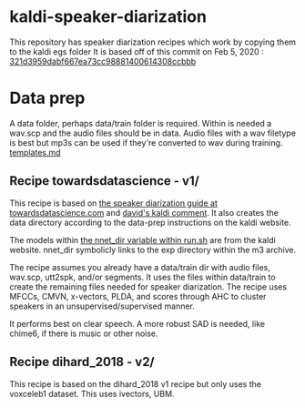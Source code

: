 # kaldi-speaker-diarization

This repository has speaker diarization recipes which work by copying them to the kaldi egs folder
It is based off of this commit on Feb 5, 2020 : [321d3959dabf667ea73cc98881400614308ccbbb](https://github.com/kaldi-asr/kaldi/commit/321d3959dabf667ea73cc98881400614308ccbbb)

# Data prep

A data folder, perhaps data/train folder is required. Within is needed a wav.scp and the audio files should be in data. Audio files with a wav filetype is best but mp3s can be used if they're converted to wav during training.
[templates.md](https://github.com/cadia-lvl/kaldi-speaker-diarization/tree/master/templates.md)

## Recipe towardsdatascience - v1/

This recipe is based on [the speaker diarization guide at towardsdatascience.com](https://towardsdatascience.com/speaker-diarization-with-kaldi-e30301b05cc8) and [david's kaldi comment](https://github.com/kaldi-asr/kaldi/issues/2523#issuecomment-408935477). It also creates the data directory according to the data-prep instructions on the kaldi website.

The models within [the nnet_dir variable within run.sh](http://kaldi-asr.org/models/m3) are from the kaldi website. nnet_dir symbolicly links to the exp directory within the m3 archive.

The recipe assumes you already have a data/train dir with audio files, wav.scp, utt2spk, and/or segments.
It uses the files within data/train to create the remaining files needed for speaker diarization. The recipe uses MFCCs, CMVN, x-vectors, PLDA, and scores through AHC to cluster speakers in an unsupervised/supervised manner.

It performs best on clear speech. A more robust SAD is needed, like chime6, if there is music or other noise.

## Recipe dihard_2018 - v2/

This recipe is based on the dihard_2018 v1 recipe but only uses the voxceleb1 dataset. This uses ivectors, UBM.
